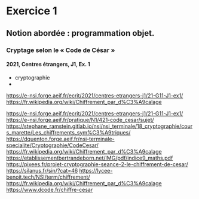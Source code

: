 # Exercice 1
## Notion abordée : programmation objet.
### Cryptage selon le « Code de César »
#### 2021, Centres étrangers, J1, Ex. 1

* cryptographie
* 

https://e-nsi.forge.aeif.fr/ecrit/2021/centres-etrangers-j1/21-G11-J1-ex1/
https://fr.wikipedia.org/wiki/Chiffrement_par_d%C3%A9calage

https://e-nsi.forge.aeif.fr/ecrit/2021/centres-etrangers-j1/21-G11-J1-ex1/
https://e-nsi.forge.aeif.fr/pratique/N1/421-code_cesar/sujet/
https://stephane_ramstein.gitlab.io/nsi/nsi_terminale/18_cryptographie/cours_marette/Les_chiffrements_sym%C3%A9triques/
https://dquenton.forge.aeif.fr/nsi-terminale-specialite/Cryptographie/CodeCesar/
https://fr.wikipedia.org/wiki/Chiffrement_par_d%C3%A9calage
https://etablissementbertrandeborn.net/IMG/pdf/indice9_maths.pdf
https://pixees.fr/projet-cryptographie-seance-2-le-chiffrement-de-cesar/
https://silanus.fr/sin/?cat=46
https://lycee-benoit.tech/NSI/term/chiffrement/
https://fr.wikipedia.org/wiki/Chiffrement_par_d%C3%A9calage
https://www.dcode.fr/chiffre-cesar
